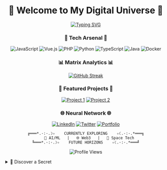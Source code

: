 <!-- Title Banner -->
<div align="center">
  
# 👾 Welcome to My Digital Universe 👾

</div>

<div align="center">
  <a href="https://git.io/typing-svg">
    <img src="https://readme-typing-svg.herokuapp.com?font=Fira+Code&pause=1000&color=00F7FF&random=false&width=435&lines=Full+Stack+Developer;Tech+Enthusiast;Innovation+Explorer;Code+Artist" alt="Typing SVG">
  </a>
</div>

<!-- Tech Stack Animation -->
<div align="center">
  
### 🌌 Tech Arsenal 🌌

![JavaScript](https://img.shields.io/badge/-JavaScript-black?style=for-the-badge&logo=javascript&logoColor=F7DF1E)
![Vue.js](https://img.shields.io/badge/-Vue.js-black?style=for-the-badge&logo=vue.js&logoColor=4FC08D)
![PHP](https://img.shields.io/badge/-PHP-black?style=for-the-badge&logo=php&logoColor=777BB4)
![Python](https://img.shields.io/badge/-Python-black?style=for-the-badge&logo=python&logoColor=3776AB)
![TypeScript](https://img.shields.io/badge/-TypeScript-black?style=for-the-badge&logo=typescript&logoColor=007ACC)
![Java](https://img.shields.io/badge/-Java-black?style=for-the-badge&logo=openjdk&logoColor=white)
![Docker](https://img.shields.io/badge/-Docker-black?style=for-the-badge&logo=docker&logoColor=2496ED)

</div>

<!-- Matrix-style Stats -->
<div align="center">
  
### 📊 Matrix Analytics 📊

<!--
[![GitHub Stats](https://github-readme-stats.vercel.app/api?username=miltonrey&show_icons=true&theme=radical&hide_border=true)](https://github.com/miltonrey)

[![Top Languages](https://github-readme-stats.vercel.app/api/top-langs/?username=YourUsername&layout=compact&theme=radical&hide_border=true)](https://github.com/miltonrey)

[![GitHub Streak](https://github-readme-streak-stats.herokuapp.com/?user=miltonrey&theme=radical&hide_border=true)](https://github.com/miltonrey)-->

[![GitHub Streak](https://github-readme-streak-stats-mu-livid.vercel.app?user=miltonrey&theme=radical)](https://git.io/streak-stats)

</div>

<!-- Projects Showcase -->
<div align="center">
  
### 🚀 Featured Projects 🚀

[![Project 1](https://github-readme-stats.vercel.app/api/pin/?username=miltonrey&repo=project1&theme=radical&hide_border=true)](https://github.com/miltonrey/project1)
[![Project 2](https://github-readme-stats.vercel.app/api/pin/?username=miltonrey&repo=project2&theme=radical&hide_border=true)](https://github.com/miltonrey/project2)

</div>


<!-- Connect Section -->
<div align="center">
  
### 🌐 Neural Network 🌐

[![LinkedIn](https://img.shields.io/badge/LinkedIn-Connect-0077B5?style=for-the-badge&logo=linkedin)](https://linkedin.com/in/miltonrey)
[![Twitter](https://img.shields.io/badge/Twitter-Follow-1DA1F2?style=for-the-badge&logo=twitter)](https://twitter.com/miltonrey)
[![Portfolio](https://img.shields.io/badge/Portfolio-Visit-FF4088?style=for-the-badge&logo=google-chrome)](https://your-portfolio.com)

</div>

<!-- Footer -->
<div align="center">

```ascii
╔═══*.·:·.☽✧    CURRENTLY EXPLORING    ✧☾.·:·.*═══╗
   🤖 AI/ML   |   🌐 Web3   |   🚀 Space Tech
╚═══*.·:·.☽✧    FUTURE HORIZONS    ✧☾.·:·.*═══╝
```

![Profile Views](https://komarev.com/ghpvc/?username=miltonrey&color=blueviolet&style=flat-square)

</div>

<!-- Easter Egg -->
<details>
<summary>🔮 Discover a Secret</summary>
<br>
  
```javascript
const life = {
  code: ['JavaScript', 'Python', 'TypeScript', 'Vue.js', 'Java'],
  architecture: ['microservices', 'event-driven', 'design patterns'],
  challenge: 'Building the future, one commit at a time',
  
  daily: async () => {
    await learn('New Technologies');
    await build('Amazing Projects');
    await contribute('Open Source');
    await inspire('Fellow Developers');
  }
};
```
</details>
